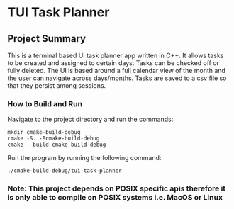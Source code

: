 # TUI Task Planner

## Project Summary

This is a terminal based UI task planner app written in C++. It allows tasks to be created and assigned to certain days.
Tasks can be checked off or fully deleted. The UI is based around a full calendar view of the month and the user can navigate across days/months.
Tasks are saved to a csv file so that they persist among sessions.

### How to Build and Run

Navigate to the project directory and run the commands:

```
mkdir cmake-build-debug
cmake -S. -Bcmake-build-debug
cmake --build cmake-build-debug
```

Run the program by running the following command:

```
./cmake-build-debug/tui-task-planner
```

### Note: This project depends on POSIX specific apis therefore it is only able to compile on POSIX systems i.e. MacOS or Linux
